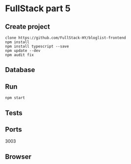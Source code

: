 # FullStack part 5

## Create project

`clone https://github.com/FullStack-HY/bloglist-frontend`\
`npm install`\
`npm install typescript --save`\
`npm update --dev`\
`npm audit fix`

## Database

## Run

`npm start`

## Tests

## Ports

3003

## Browser
